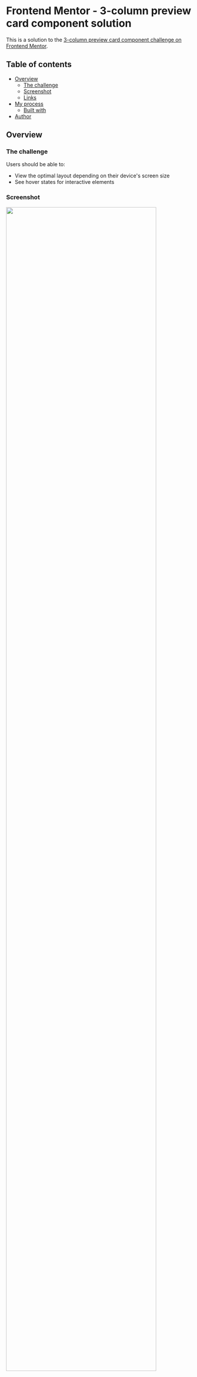 # Frontend Mentor - 3-column preview card component solution

This is a solution to the [3-column preview card component challenge on Frontend Mentor](https://www.frontendmentor.io/challenges/3column-preview-card-component-pH92eAR2-).

## Table of contents

- [Overview](#overview)
  - [The challenge](#the-challenge)
  - [Screenshot](#screenshot)
  - [Links](#links)
- [My process](#my-process)
  - [Built with](#built-with)
- [Author](#author)



## Overview

### The challenge

Users should be able to:

- View the optimal layout depending on their device's screen size
- See hover states for interactive elements

### Screenshot
<img src="https://user-images.githubusercontent.com/50674812/155598107-81313b96-5ec4-4625-b015-ccb191a2c000.JPG" width="90%"></img> 

### Links

- Live Site URL: (https://boluwatifeee.github.io/3-column-preview-card/)

## My process

### Built with

- Semantic HTML5 markup
- CSS custom properties
- Flexbox
- CSS Grid


## Author

- Frontend Mentor - [@boluwatifeee](https://www.frontendmentor.io/profile/boluwatifeee)


